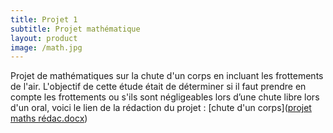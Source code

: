 ```yaml
---
title: Projet 1
subtitle: Projet mathématique
layout: product
image: /math.jpg
---
```



Projet de mathématiques sur la chute d'un corps en incluant les frottements de l'air.
L'objectif de cette étude était de déterminer si il faut prendre en compte les frottements ou s'ils sont négligeables lors d’une chute libre lors d'un oral, voici le lien de la rédaction du projet : [chute d'un corps]([projet maths rédac.docx](https://cloudlasalle-my.sharepoint.com/personal/mathis_evrard_etu_unilasalle_fr/Documents/projet%20maths%20r%C3%A9dac.docx?d=w91289db2d2c0490d87d754083e4b582b&csf=1&web=1&e=NN33u1))
